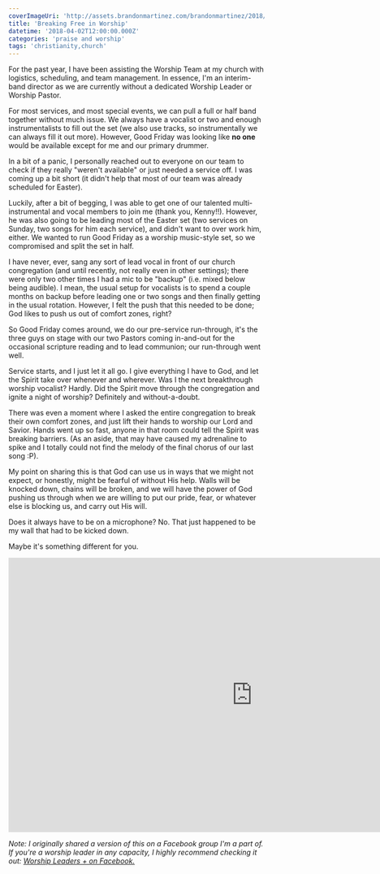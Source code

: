 ```yaml
---
coverImageUri: 'http://assets.brandonmartinez.com/brandonmartinez/2018/04/Worship-Team-Continuous-Improvement-1000x563.jpg'
title: 'Breaking Free in Worship'
datetime: '2018-04-02T12:00:00.000Z'
categories: 'praise and worship'
tags: 'christianity,church'
---
```


For the past year, I have been assisting the Worship Team at my church with
logistics, scheduling, and team management. In essence, I'm an interim-band
director as we are currently without a dedicated Worship Leader or Worship
Pastor.

For most services, and most special events, we can pull a full or half band
together without much issue. We always have a vocalist or two and enough
instrumentalists to fill out the set (we also use tracks, so instrumentally we
can always fill it out more). However, Good Friday was looking like **no one**
would be available except for me and our primary drummer.

In a bit of a panic, I personally reached out to everyone on our team to check
if they really "weren't available" or just needed a service off. I was coming up
a bit short (it didn't help that most of our team was already scheduled for
Easter).

Luckily, after a bit of begging, I was able to get one of our talented
multi-instrumental and vocal members to join me (thank you, Kenny!!). However,
he was also going to be leading most of the Easter set (two services on Sunday,
two songs for him each service), and didn't want to over work him, either. We
wanted to run Good Friday as a worship music-style set, so we compromised and
split the set in half.

I have never, ever, sang any sort of lead vocal in front of our church
congregation (and until recently, not really even in other settings); there were
only two other times I had a mic to be "backup" (i.e. mixed below being
audible). I mean, the usual setup for vocalists is to spend a couple months on
backup before leading one or two songs and then finally getting in the usual
rotation. However, I felt the push that this needed to be done; God likes to
push us out of comfort zones, right?

So Good Friday comes around, we do our pre-service run-through, it's the three
guys on stage with our two Pastors coming in-and-out for the occasional
scripture reading and to lead communion; our run-through went well.

Service starts, and I just let it all go. I give everything I have to God, and
let the Spirit take over whenever and wherever. Was I the next breakthrough
worship vocalist? Hardly. Did the Spirit move through the congregation and
ignite a night of worship? Definitely and without-a-doubt.

There was even a moment where I asked the entire congregation to break their own
comfort zones, and just lift their hands to worship our Lord and Savior. Hands
went up so fast, anyone in that room could tell the Spirit was breaking
barriers. (As an aside, that may have caused my adrenaline to spike and I
totally could not find the melody of the final chorus of our last song :P).

My point on sharing this is that God can use us in ways that we might not
expect, or honestly, might be fearful of without His help. Walls will be knocked
down, chains will be broken, and we will have the power of God pushing us
through when we are willing to put our pride, fear, or whatever else is blocking
us, and carry out His will.

Does it always have to be on a microphone? No. That just happened to be my wall
that had to be kicked down.

Maybe it's something different for you.

<iframe id="ls_embed_1522701916" src="https://livestream.com/accounts/16563711/events/8002494/videos/172568433/player?width=960&amp;height=540&amp;enableInfo=true&amp;defaultDrawer=feed&amp;autoPlay=true&amp;mute=false" width="960" height="540" frameborder="0" scrolling="no" allowfullscreen></iframe>

_Note: I originally shared a version of this on a Facebook group I'm a part of.
If you're a worship leader in any capacity, I highly recommend checking it out:
[Worship Leaders + on Facebook.](https://www.facebook.com/groups/245479232209868/)_

